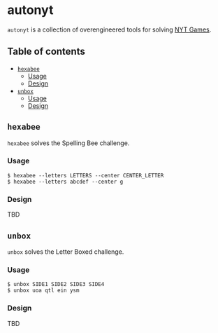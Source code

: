 # autonyt <!-- omit in toc -->

`autonyt` is a collection of overengineered tools for solving [NYT Games](https://www.nytimes.com/crosswords).

## Table of contents <!-- omit in toc -->

- [`hexabee`](#hexabee)
  - [Usage](#usage)
  - [Design](#design)
- [`unbox`](#unbox)
  - [Usage](#usage-1)
  - [Design](#design-1)

## `hexabee`

`hexabee` solves the Spelling Bee challenge.

### Usage

```
$ hexabee --letters LETTERS --center CENTER_LETTER
$ hexabee --letters abcdef --center g
```

### Design

TBD

## `unbox`

`unbox` solves the Letter Boxed challenge.

### Usage

```
$ unbox SIDE1 SIDE2 SIDE3 SIDE4
$ unbox uoa qtl ein ysm
```

### Design

TBD
